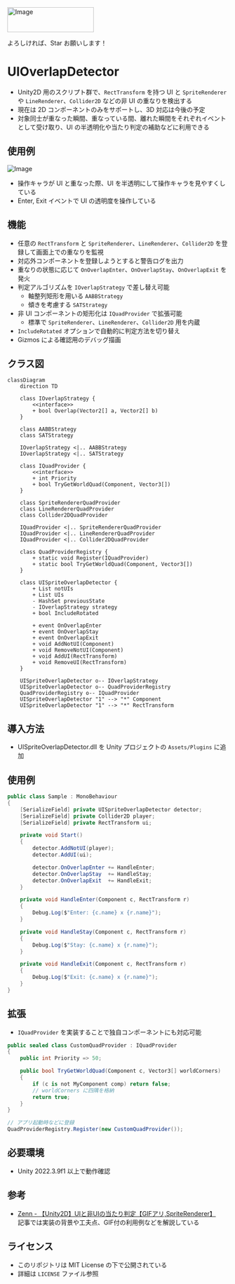 <img width="197" height="57" alt="Image" src="https://github.com/user-attachments/assets/febfd6c9-303f-4ecb-81e7-dc475060a4fa" />

よろしければ、Star お願いします！

# UIOverlapDetector

- Unity2D 用のスクリプト群で、`RectTransform` を持つ UI と `SpriteRenderer` や `LineRenderer`、`Collider2D` などの非 UI の重なりを検出する
- 現在は 2D コンポーネントのみをサポートし、3D 対応は今後の予定
- 対象同士が重なった瞬間、重なっている間、離れた瞬間をそれぞれイベントとして受け取り、UI の半透明化や当たり判定の補助などに利用できる

## 使用例
![Image](https://github.com/user-attachments/assets/4a2e1083-f57e-4d93-9715-a3e2bdbe7ce4)
- 操作キャラが UI と重なった際、UI を半透明にして操作キャラを見やすくしている
- Enter, Exit イベントで UI の透明度を操作している

## 機能
- 任意の `RectTransform` と `SpriteRenderer`、`LineRenderer`、`Collider2D` を登録して画面上での重なりを監視
- 対応外コンポーネントを登録しようとすると警告ログを出力
- 重なりの状態に応じて `OnOverlapEnter`、`OnOverlapStay`、`OnOverlapExit` を発火
- 判定アルゴリズムを `IOverlapStrategy` で差し替え可能
  - 軸整列矩形を用いる `AABBStrategy`
  - 傾きを考慮する `SATStrategy`
- 非 UI コンポーネントの矩形化は `IQuadProvider` で拡張可能
  - 標準で `SpriteRenderer`、`LineRenderer`、`Collider2D` 用を内蔵
- `IncludeRotated` オプションで自動的に判定方法を切り替え
- Gizmos による確認用のデバッグ描画

## クラス図
```mermaid
classDiagram
    direction TD
    
    class IOverlapStrategy {
        <<interface>>
        + bool Overlap(Vector2[] a, Vector2[] b)
    }

    class AABBStrategy
    class SATStrategy

    IOverlapStrategy <|.. AABBStrategy
    IOverlapStrategy <|.. SATStrategy

    class IQuadProvider {
        <<interface>>
        + int Priority
        + bool TryGetWorldQuad(Component, Vector3[])
    }

    class SpriteRendererQuadProvider
    class LineRendererQuadProvider
    class Collider2DQuadProvider

    IQuadProvider <|.. SpriteRendererQuadProvider
    IQuadProvider <|.. LineRendererQuadProvider
    IQuadProvider <|.. Collider2DQuadProvider

    class QuadProviderRegistry {
        + static void Register(IQuadProvider)
        + static bool TryGetWorldQuad(Component, Vector3[])
    }

    class UISpriteOverlapDetector {
        + List notUIs
        + List UIs
        - HashSet previousState
        - IOverlapStrategy strategy
        + bool IncludeRotated

        + event OnOverlapEnter
        + event OnOverlapStay
        + event OnOverlapExit
        + void AddNotUI(Component)
        + void RemoveNotUI(Component)
        + void AddUI(RectTransform)
        + void RemoveUI(RectTransform)
    }

    UISpriteOverlapDetector o-- IOverlapStrategy
    UISpriteOverlapDetector o-- QuadProviderRegistry
    QuadProviderRegistry o-- IQuadProvider
    UISpriteOverlapDetector "1" --> "*" Component
    UISpriteOverlapDetector "1" --> "*" RectTransform
```

## 導入方法
- UISpriteOverlapDetector.dll を Unity プロジェクトの `Assets/Plugins` に追加

## 使用例
```csharp
public class Sample : MonoBehaviour
{
    [SerializeField] private UISpriteOverlapDetector detector;
    [SerializeField] private Collider2D player;
    [SerializeField] private RectTransform ui;

    private void Start()
    {
        detector.AddNotUI(player);
        detector.AddUI(ui);

        detector.OnOverlapEnter += HandleEnter;
        detector.OnOverlapStay  += HandleStay;
        detector.OnOverlapExit  += HandleExit;
    }

    private void HandleEnter(Component c, RectTransform r)
    {
        Debug.Log($"Enter: {c.name} x {r.name}");
    }

    private void HandleStay(Component c, RectTransform r)
    {
        Debug.Log($"Stay: {c.name} x {r.name}");
    }

    private void HandleExit(Component c, RectTransform r)
    {
        Debug.Log($"Exit: {c.name} x {r.name}");
    }
}
```

## 拡張
- `IQuadProvider` を実装することで独自コンポーネントにも対応可能
```csharp
public sealed class CustomQuadProvider : IQuadProvider
{
    public int Priority => 50;

    public bool TryGetWorldQuad(Component c, Vector3[] worldCorners)
    {
        if (c is not MyComponent comp) return false;
        // worldCorners に四隅を格納
        return true;
    }
}

// アプリ起動時などに登録
QuadProviderRegistry.Register(new CustomQuadProvider());
```

## 必要環境
- Unity 2022.3.9f1 以上で動作確認

## 参考
- [Zenn - 【Unity2D】UIと非UIの当たり判定【GIFアリ,SpriteRenderer】](https://zenn.dev/gameshitai/articles/dbefb7f7551a12)  
  記事では実装の背景や工夫点、GIF付の利用例などを解説している

## ライセンス
- このリポジトリは MIT License の下で公開されている
- 詳細は `LICENSE` ファイル参照
